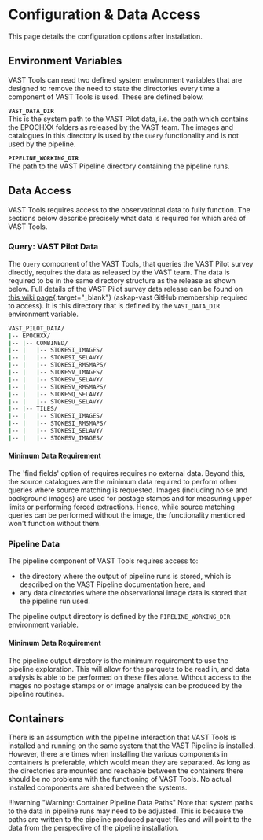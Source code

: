# Configuration & Data Access

This page details the configuration options after installation.

## Environment Variables

VAST Tools can read two defined system environment variables that are designed to remove the need to state the directories every time a component of VAST Tools is used.
These are defined below.

**`VAST_DATA_DIR`**  
This is the system path to the VAST Pilot data, i.e. the path which contains the EPOCHXX folders as released by the VAST team. 
The images and catalogues in this directory is used by the `Query` functionality and is not used by the pipeline.

**`PIPELINE_WORKING_DIR`**  
The path to the VAST Pipeline directory containing the pipeline runs.

## Data Access

VAST Tools requires access to the observational data to fully function. 
The sections below describe precisely what data is required for which area of VAST Tools.

### Query: VAST Pilot Data

The `Query` component of the VAST Tools, that queries the VAST Pilot survey directly, requires the data as released by the VAST team.
The data is required to be in the same directory structure as the release as shown below.
Full details of the VAST Pilot survey data release can be found on [this wiki page](https://github.com/askap-vast/vast-project/wiki/Pilot-Survey-Status-&-Data){:target="_blank"} (askap-vast GitHub membership required to access).
It is this directory that is defined by the `VAST_DATA_DIR` environment variable.

```bash
VAST_PILOT_DATA/
|-- EPOCHXX/  
|-- |-- COMBINED/  
|-- |   |-- STOKESI_IMAGES/  
|-- |   |-- STOKESI_SELAVY/  
|-- |   |-- STOKESI_RMSMAPS/  
|-- |   |-- STOKESV_IMAGES/  
|-- |   |-- STOKESV_SELAVY/  
|-- |   |-- STOKESV_RMSMAPS/  
|-- |   |-- STOKESQ_SELAVY/  
|-- |   |-- STOKESU_SELAVY/   
|-- |-- TILES/  
|-- |   |-- STOKESI_IMAGES/  
|-- |   |-- STOKESI_RMSMAPS/  
|-- |   |-- STOKESI_SELAVY/  
|-- |   |-- STOKESV_IMAGES/  
```

#### Minimum Data Requirement

The 'find fields' option of requires requires no external data. 
Beyond this, the source catalogues are the minimum data required to perform other queries where source matching is requested.
Images (including noise and background images) are used for postage stamps and for measuring upper limits or performing forced extractions.
Hence, while source matching queries can be performed without the image, the functionality mentioned won't function without them.

### Pipeline Data

The pipeline component of VAST Tools requires access to: 

  * the directory where the output of pipeline runs is stored, which is described on the VAST Pipeline documentation [here](https://vast-survey.org/vast-pipeline/outputs/outputs/), and
  * any data directories where the observational image data is stored that the pipeline run used.

The pipeline output directory is defined by the `PIPELINE_WORKING_DIR` environment variable.

#### Minimum Data Requirement

The pipeline output directory is the minimum requirement to use the pipeline exploration.
This will allow for the parquets to be read in, and data analysis is able to be performed on these files alone.
Without access to the images no postage stamps or or image analysis can be produced by the pipeline routines.

## Containers

There is an assumption with the pipeline interaction that VAST Tools is installed and running on the same system that the VAST Pipeline is installed.
However, there are times when installing the various components in containers is preferable, which would mean they are separated.
As long as the directories are mounted and reachable between the containers there should be no problems with the functioning of VAST Tools.
No actual installed components are shared between the systems. 

!!!warning "Warning: Container Pipeline Data Paths"
    Note that system paths to the data in pipeline runs may need to be adjusted.
    This is because the paths are written to the pipeline produced parquet files and will point to the data from the perspective of the pipeline installation.
